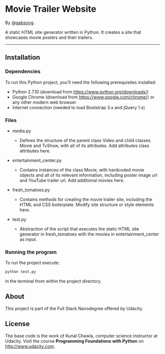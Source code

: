 # Movie Trailer Website

By [@gabsong](https://twitter.com/gabsong).

A static HTML site generator written in Python.
It creates a site that showcases movie posters and their trailers.

---

## Installation

### Dependencies
To run this Python project, you'll need the following prerequisites installed:

- Python 2.7.10 (download from https://www.python.org/downloads/)
- Google Chrome (download from https://www.google.com/chrome/) or any other
modern web browser
- Internet connection (needed to load Bootstrap 3.x and jQuery 1.x)

### Files
- media.py
  - Defines the structure of the parent class Video and child classes Movie and
  TvShow, with all of its attributes. Add attributes class attributes here.

- entertainment_center.py
  - Contains instances of the class Movie, with hardcoded movie objects and all
  of its relevant information, including poster image url and YouTube trailer
  url. Add additional movies here.

- fresh_tomatoes.py
  - Contains methods for creating the movie trailer site, including the HTML
  and CSS boilerplate. Modify site structure or style elements here.

- test.py
  - Abstraction of the script that executes the static HTML site generator in
  fresh_tomatoes with the movies in entertainment_center as input.

### Running the program
To run the project execute:
```python
python test.py
```
in the terminal from within the project directory.

## About

This project is part of the Full Stack Nanodegree offered by Udacity.

## License

The base code is the work of Kunal Chawla, computer science instructor at
Udacity. Visit the course **Programming Foundations with Python** on
http://www.udacity.com.
